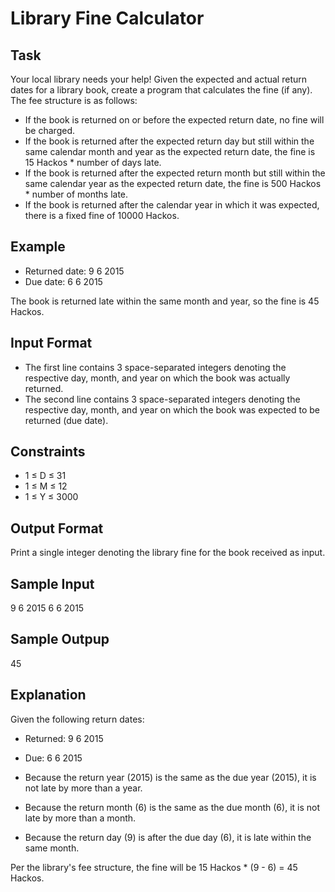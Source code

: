 # Library Fine Calculator

## Task

Your local library needs your help! Given the expected and actual return dates for a library book, create a program that calculates the fine (if any). The fee structure is as follows:

- If the book is returned on or before the expected return date, no fine will be charged.
- If the book is returned after the expected return day but still within the same calendar month and year as the expected return date, the fine is 15 Hackos * number of days late.
- If the book is returned after the expected return month but still within the same calendar year as the expected return date, the fine is 500 Hackos * number of months late.
- If the book is returned after the calendar year in which it was expected, there is a fixed fine of 10000 Hackos.

## Example

- Returned date: 9 6 2015
- Due date: 6 6 2015

The book is returned late within the same month and year, so the fine is 45 Hackos.

## Input Format

- The first line contains 3 space-separated integers denoting the respective day, month, and year on which the book was actually returned.
- The second line contains 3 space-separated integers denoting the respective day, month, and year on which the book was expected to be returned (due date).

## Constraints

- 1 ≤ D ≤ 31
- 1 ≤ M ≤ 12
- 1 ≤ Y ≤ 3000

## Output Format

Print a single integer denoting the library fine for the book received as input.

## Sample Input
9 6 2015
6 6 2015

## Sample Outpup
45

## Explanation

Given the following return dates:
- Returned: 9 6 2015
- Due: 6 6 2015

- Because the return year (2015) is the same as the due year (2015), it is not late by more than a year.
- Because the return month (6) is the same as the due month (6), it is not late by more than a month.
- Because the return day (9) is after the due day (6), it is late within the same month.

Per the library's fee structure, the fine will be 15 Hackos * (9 - 6) = 45 Hackos.
